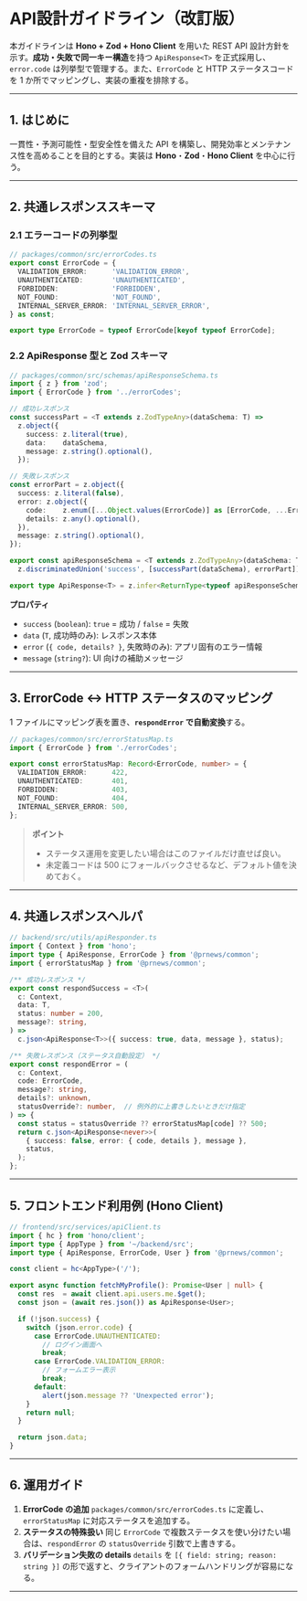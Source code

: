 # API設計ガイドライン（改訂版）

本ガイドラインは **Hono + Zod + Hono Client** を用いた REST API 設計方針を示す。**成功・失敗で同一キー構造**を持つ `ApiResponse<T>` を正式採用し、`error.code` は列挙型で管理する。また、`ErrorCode` と HTTP ステータスコードを 1 か所でマッピングし、実装の重複を排除する。

---

## 1. はじめに

一貫性・予測可能性・型安全性を備えた API を構築し、開発効率とメンテナンス性を高めることを目的とする。実装は **Hono**・**Zod**・**Hono Client** を中心に行う。

---

## 2. 共通レスポンススキーマ

### 2.1 エラーコードの列挙型

```typescript
// packages/common/src/errorCodes.ts
export const ErrorCode = {
  VALIDATION_ERROR:      'VALIDATION_ERROR',
  UNAUTHENTICATED:       'UNAUTHENTICATED',
  FORBIDDEN:             'FORBIDDEN',
  NOT_FOUND:             'NOT_FOUND',
  INTERNAL_SERVER_ERROR: 'INTERNAL_SERVER_ERROR',
} as const;

export type ErrorCode = typeof ErrorCode[keyof typeof ErrorCode];
```

### 2.2 ApiResponse 型と Zod スキーマ

```typescript
// packages/common/src/schemas/apiResponseSchema.ts
import { z } from 'zod';
import { ErrorCode } from '../errorCodes';

// 成功レスポンス
const successPart = <T extends z.ZodTypeAny>(dataSchema: T) =>
  z.object({
    success: z.literal(true),
    data:    dataSchema,
    message: z.string().optional(),
  });

// 失敗レスポンス
const errorPart = z.object({
  success: z.literal(false),
  error: z.object({
    code:    z.enum([...Object.values(ErrorCode)] as [ErrorCode, ...ErrorCode[]]),
    details: z.any().optional(),
  }),
  message: z.string().optional(),
});

export const apiResponseSchema = <T extends z.ZodTypeAny>(dataSchema: T) =>
  z.discriminatedUnion('success', [successPart(dataSchema), errorPart]);

export type ApiResponse<T> = z.infer<ReturnType<typeof apiResponseSchema<T>>>;
```

**プロパティ**

* `success` (`boolean`): `true` = 成功 / `false` = 失敗
* `data` (`T`, 成功時のみ): レスポンス本体
* `error` (`{ code, details? }`, 失敗時のみ): アプリ固有のエラー情報
* `message` (`string?`): UI 向けの補助メッセージ

---

## 3. ErrorCode ↔ HTTP ステータスのマッピング

1 ファイルにマッピング表を置き、**`respondError` で自動変換**する。

```typescript
// packages/common/src/errorStatusMap.ts
import { ErrorCode } from './errorCodes';

export const errorStatusMap: Record<ErrorCode, number> = {
  VALIDATION_ERROR:      422,
  UNAUTHENTICATED:       401,
  FORBIDDEN:             403,
  NOT_FOUND:             404,
  INTERNAL_SERVER_ERROR: 500,
};
```

> **ポイント**
>
> * ステータス運用を変更したい場合はこのファイルだけ直せば良い。
> * 未定義コードは 500 にフォールバックさせるなど、デフォルト値を決めておく。

---

## 4. 共通レスポンスヘルパ

```typescript
// backend/src/utils/apiResponder.ts
import { Context } from 'hono';
import type { ApiResponse, ErrorCode } from '@prnews/common';
import { errorStatusMap } from '@prnews/common';

/** 成功レスポンス */
export const respondSuccess = <T>(
  c: Context,
  data: T,
  status: number = 200,
  message?: string,
) =>
  c.json<ApiResponse<T>>({ success: true, data, message }, status);

/** 失敗レスポンス（ステータス自動設定） */
export const respondError = (
  c: Context,
  code: ErrorCode,
  message?: string,
  details?: unknown,
  statusOverride?: number,  // 例外的に上書きしたいときだけ指定
) => {
  const status = statusOverride ?? errorStatusMap[code] ?? 500;
  return c.json<ApiResponse<never>>(
    { success: false, error: { code, details }, message },
    status,
  );
};
```

---

## 5. フロントエンド利用例 (Hono Client)

```typescript
// frontend/src/services/apiClient.ts
import { hc } from 'hono/client';
import type { AppType } from '~/backend/src';
import type { ApiResponse, ErrorCode, User } from '@prnews/common';

const client = hc<AppType>('/');

export async function fetchMyProfile(): Promise<User | null> {
  const res  = await client.api.users.me.$get();
  const json = (await res.json()) as ApiResponse<User>;

  if (!json.success) {
    switch (json.error.code) {
      case ErrorCode.UNAUTHENTICATED:
        // ログイン画面へ
        break;
      case ErrorCode.VALIDATION_ERROR:
        // フォームエラー表示
        break;
      default:
        alert(json.message ?? 'Unexpected error');
    }
    return null;
  }

  return json.data;
}
```

---

## 6. 運用ガイド

1. **ErrorCode の追加**
   `packages/common/src/errorCodes.ts` に定義し、`errorStatusMap` に対応ステータスを追加する。
2. **ステータスの特殊扱い**
   同じ `ErrorCode` で複数ステータスを使い分けたい場合は、`respondError` の `statusOverride` 引数で上書きする。
3. **バリデーション失敗の details**
   `details` を `[{ field: string; reason: string }]` の形で返すと、クライアントのフォームハンドリングが容易になる。

---
